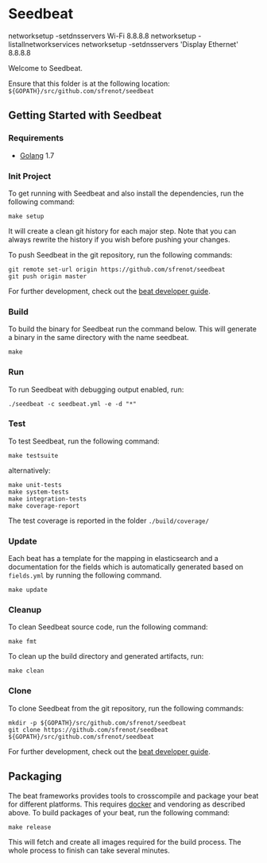 # Seedbeat
networksetup -setdnsservers Wi-Fi 8.8.8.8
networksetup -listallnetworkservices
networksetup -setdnsservers 'Display Ethernet' 8.8.8.8

Welcome to Seedbeat.

Ensure that this folder is at the following location:
`${GOPATH}/src/github.com/sfrenot/seedbeat`

## Getting Started with Seedbeat

### Requirements

* [Golang](https://golang.org/dl/) 1.7

### Init Project
To get running with Seedbeat and also install the
dependencies, run the following command:

```
make setup
```

It will create a clean git history for each major step. Note that you can always rewrite the history if you wish before pushing your changes.

To push Seedbeat in the git repository, run the following commands:

```
git remote set-url origin https://github.com/sfrenot/seedbeat
git push origin master
```

For further development, check out the [beat developer guide](https://www.elastic.co/guide/en/beats/libbeat/current/new-beat.html).

### Build

To build the binary for Seedbeat run the command below. This will generate a binary
in the same directory with the name seedbeat.

```
make
```


### Run

To run Seedbeat with debugging output enabled, run:

```
./seedbeat -c seedbeat.yml -e -d "*"
```


### Test

To test Seedbeat, run the following command:

```
make testsuite
```

alternatively:
```
make unit-tests
make system-tests
make integration-tests
make coverage-report
```

The test coverage is reported in the folder `./build/coverage/`

### Update

Each beat has a template for the mapping in elasticsearch and a documentation for the fields
which is automatically generated based on `fields.yml` by running the following command.

```
make update
```


### Cleanup

To clean  Seedbeat source code, run the following command:

```
make fmt
```

To clean up the build directory and generated artifacts, run:

```
make clean
```


### Clone

To clone Seedbeat from the git repository, run the following commands:

```
mkdir -p ${GOPATH}/src/github.com/sfrenot/seedbeat
git clone https://github.com/sfrenot/seedbeat ${GOPATH}/src/github.com/sfrenot/seedbeat
```


For further development, check out the [beat developer guide](https://www.elastic.co/guide/en/beats/libbeat/current/new-beat.html).


## Packaging

The beat frameworks provides tools to crosscompile and package your beat for different platforms. This requires [docker](https://www.docker.com/) and vendoring as described above. To build packages of your beat, run the following command:

```
make release
```

This will fetch and create all images required for the build process. The whole process to finish can take several minutes.
